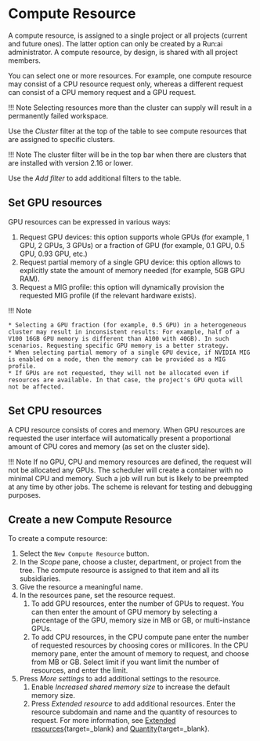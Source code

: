 # Compute Resource

A compute resource, is assigned to a single project or all projects (current and future ones). The latter option can only be created by a Run:ai administrator. A compute resource, by design, is shared with all project members.

You can select one or more resources. For example, one compute resource may consist of a CPU resource request only, whereas a different request can consist of a CPU memory request and a GPU request.

!!! Note
    Selecting resources more than the cluster can supply will result in a permanently failed workspace.

Use the *Cluster* filter at the top of the table to see compute resources that are assigned to specific clusters.

!!! Note
    The cluster filter will be in the top bar when there are clusters that are installed with version 2.16 or lower.

Use the *Add filter* to add additional filters to the table.

## Set GPU resources

GPU resources can be expressed in various ways:

1. Request GPU devices: this option supports whole GPUs (for example, 1 GPU, 2 GPUs, 3 GPUs) or a fraction of GPU (for example, 0.1 GPU, 0.5 GPU, 0.93 GPU, etc.)
2. Request partial memory of a single GPU device: this option allows to explicitly state the amount of memory needed (for example, 5GB GPU RAM).
3. Request a MIG profile: this option will dynamically provision the requested MIG profile (if the relevant hardware exists).

!!! Note

    * Selecting a GPU fraction (for example, 0.5 GPU) in a heterogeneous cluster may result in inconsistent results: For example, half of a V100 16GB GPU memory is different than A100 with 40GB). In such scenarios. Requesting specific GPU memory is a better strategy.
    * When selecting partial memory of a single GPU device, if NVIDIA MIG is enabled on a node, then the memory can be provided as a MIG profile.
    * If GPUs are not requested, they will not be allocated even if resources are available. In that case, the project's GPU quota will not be affected.

## Set CPU resources

A CPU resource consists of cores and memory. When GPU resources are requested the user interface will automatically present a proportional amount of CPU cores and memory (as set on the cluster side).

!!! Note
    If no GPU, CPU and memory resources are defined, the request will not be allocated any GPUs. The scheduler will create a container with no minimal CPU and memory. Such a job will run but is likely to be preempted at any time by other jobs. The scheme is relevant for testing and debugging purposes.  

## Create a new Compute Resource

To create a compute resource:

1. Select the `New Compute Resource` button.
2. In the *Scope* pane, choose a cluster, department, or project from the tree. The compute resource is assigned to that item and all its subsidiaries.
3. Give the resource a meaningful name.
4. In the resources pane, set the resource request.
      1. To add GPU resources, enter the number of GPUs to request. You can then enter the amount of GPU memory by selecting a percentage of the GPU, memory size in MB or GB, or multi-instance GPUs.
      2. To add CPU resources, in the CPU compute pane enter the number of requested resources by choosing cores or millicores. In the CPU memory pane, enter the amount of memory to request, and choose from MB or GB. Select limit if you want limit the number of resources, and enter the limit.
5. Press *More settings* to add additional settings to the resource.
      1. Enable *Increased shared memory size* to increase the default memory size.
      2. Press *Extended resource* to add additional resources. Enter the resource subdomain and name and the quantity of resources to request. For more information, see [Extended resources](https://kubernetes.io/docs/tasks/configure-pod-container/extended-resource/){target=_blank} and [Quantity](https://kubernetes.io/docs/reference/kubernetes-api/common-definitions/quantity/){target=_blank}.
